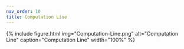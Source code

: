```yaml
---
nav_order: 10
title: Computation Line
---
```


{% include figure.html img="Computation-Line.png" alt="Computation Line" caption="Computation Line" width="100%" %}